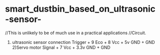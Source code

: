 # smart_dustbin_based_on_ultrasonic-sensor-
//This is unlikely to be of much use in a practical applications
//Circuit. 
1) ultrasonic sensor connection 
   Trigger + 9
    Eco   + 8
    Vcc + 5v
    GND + GND
2)Servo motor
    Signal + 7
    Vcc + 3.3v
    GND + GND

